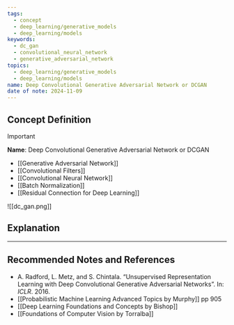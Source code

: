 ```yaml
---
tags:
  - concept
  - deep_learning/generative_models
  - deep_learning/models
keywords:
  - dc_gan
  - convolutional_neural_network
  - generative_adversarial_network
topics:
  - deep_learning/generative_models
  - deep_learning/models
name: Deep Convolutional Generative Adversarial Network or DCGAN
date of note: 2024-11-09
---
```


## Concept Definition

>[!important]
>**Name**: Deep Convolutional Generative Adversarial Network or DCGAN



- [[Generative Adversarial Network]]
- [[Convolutional Filters]]
- [[Convolutional Neural Network]]
- [[Batch Normalization]]
- [[Residual Connection for Deep Learning]]



![[dc_gan.png]]

## Explanation





-----------
##  Recommended Notes and References


- A. Radford, L. Metz, and S. Chintala. “Unsupervised Representation Learning with Deep Convolutional Generative Adversarial Networks”. In: *ICLR*.  2016.
- [[Probabilistic Machine Learning Advanced Topics by Murphy]] pp 905
- [[Deep Learning Foundations and Concepts by Bishop]]
- [[Foundations of Computer Vision by Torralba]]